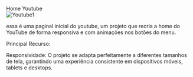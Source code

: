 Home Youtube
<br>
![Youtube1](https://github.com/Destrinn/youtube_home/assets/141870172/defbf3eb-28ca-42de-95e2-038be97c7101)



essa é uma paginal inicial do youtube, um projeto que recria a home do YouTube de forma responsiva e com animações nos botões do menu.

Principal Recurso:

Responsividade: O projeto se adapta perfeitamente a diferentes tamanhos de tela, garantindo uma experiência consistente em dispositivos móveis, tablets e desktops.



